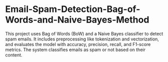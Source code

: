 # Email-Spam-Detection-Bag-of-Words-and-Naive-Bayes-Method
This project uses Bag of Words (BoW) and a Naive Bayes classifier to detect spam emails. It includes preprocessing like tokenization and vectorization, and evaluates the model with accuracy, precision, recall, and F1-score metrics. The system classifies emails as spam or not based on their content.
